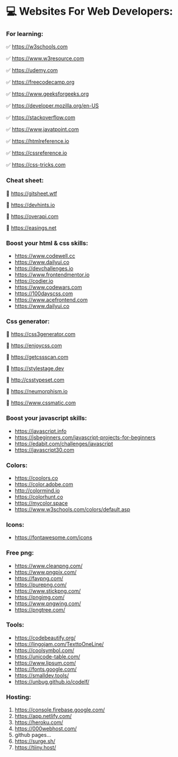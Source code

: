 # 💻 Websites For Web Developers:

### For learning:
✅ https://w3schools.com

✅ https://www.w3resource.com

✅ https://udemy.com

✅ https://freecodecamp.org

✅ https://www.geeksforgeeks.org

✅ https://developer.mozilla.org/en-US

✅ https://stackoverflow.com

✅ https://www.javatpoint.com

✅ https://htmlreference.io

✅ https://cssreference.io

✅ https://css-tricks.com


### Cheat sheet:

📣 https://gitsheet.wtf

📣 https://devhints.io

📣 https://overapi.com

📣 https://easings.net

### Boost your html & css skills:
*   https://www.codewell.cc
*   https://www.dailyui.co
*   https://devchallenges.io
*   https://www.frontendmentor.io
*   https://codier.io
*   https://www.codewars.com
*   https://100dayscss.com
*   https://www.acefrontend.com
*   https://www.dailyui.co

### Css generator:
🎨 https://css3generator.com

🎨 https://enjoycss.com

🎨 https://getcssscan.com

🎨 https://stylestage.dev

🎨 http://csstypeset.com

🎨 https://neumorphism.io

🎨 https://www.cssmatic.com


### Boost your javascript skills:

*   https://javascript.info
*   https://jsbeginners.com/javascript-projects-for-beginners
*   https://edabit.com/challenges/javascript
*   https://javascript30.com


### Colors:
* https://coolors.co
* https://color.adobe.com
* http://colormind.io
* https://colorhunt.co
* https://mycolor.space
* https://www.w3schools.com/colors/default.asp

### Icons:
* https://fontawesome.com/icons

### Free png:
* https://www.cleanpng.com/
* https://www.pngpix.com/
* https://favpng.com/
* https://purepng.com/
* https://www.stickpng.com/
* https://pngimg.com/
* https://www.pngwing.com/
* https://pngtree.com/

### Tools:
* https://codebeautify.org/
* https://lingojam.com/TexttoOneLine/
* https://coolsymbol.com/
* https://unicode-table.com/
* https://www.lipsum.com/
* https://fonts.google.com/
* https://smalldev.tools/
* https://unbug.github.io/codelf/


### Hosting:
1. https://console.firebase.google.com/
2. https://app.netlify.com/
3. https://heroku.com/
4. https://000webhost.com/
5. github pages...
6. https://surge.sh/
7. https://tiiny.host/




